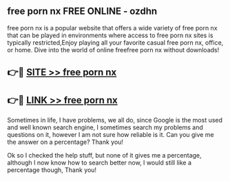 ## free porn nx FREE ONLINE - ozdhn

free porn nx is a popular website that offers a wide variety of free porn nx that can be played in environments where access to free porn nx sites is typically restricted,Enjoy playing all your favorite casual free porn nx, office, or home. Dive into the world of online freefree porn nx without downloads!

## 👉🔴 [SITE >> free porn nx](http://news.freeplayer.one?title=free_porn_nx&ref=FRRE)

## 👉🔴 [LINK >> free porn nx](http://news.freeplayer.one?title=free_porn_nx&ref=FREE)

Sometimes in life, I have problems, we all do, since Google is the most used and well known search engine, I sometimes search my problems and questions on it, however I am not sure how reliable is it. Can you give me the answer on a percentage? Thank you!

Ok so I checked the help stuff, but none of it gives me a percentage, although I now know how to search better now, I would still like a percentage though, Thank you!